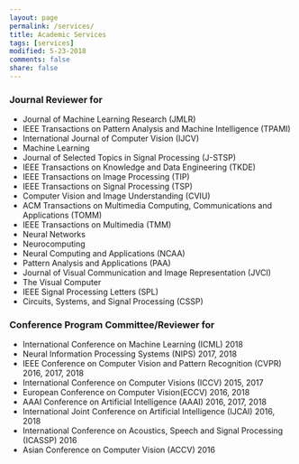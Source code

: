 ```yaml
---
layout: page
permalink: /services/
title: Academic Services
tags: [services]
modified: 5-23-2018
comments: false
share: false
---
```


### Journal Reviewer for

* Journal of Machine Learning Research (JMLR)
* IEEE Transactions on Pattern Analysis and Machine Intelligence (TPAMI)
* International Journal of Computer Vision (IJCV)
* Machine Learning
* Journal of Selected Topics in Signal Processing (J-STSP)
* IEEE Transactions on Knowledge and Data Engineering (TKDE)
* IEEE Transactions on Image Processing (TIP)
* IEEE Transactions on Signal Processing (TSP)
* Computer Vision and Image Understanding (CVIU)
* ACM Transactions on Multimedia Computing, Communications and Applications (TOMM)
* IEEE Transactions on Multimedia (TMM)
* Neural Networks
* Neurocomputing
* Neural Computing and Applications (NCAA)
* Pattern Analysis and Applications (PAA)
* Journal of Visual Communication and Image Representation (JVCI)
* The Visual Computer
* IEEE Signal Processing Letters (SPL)
* Circuits, Systems, and Signal Processing (CSSP)

### Conference Program Committee/Reviewer for

* International Conference on Machine Learning (ICML) 2018
* Neural Information Processing Systems (NIPS) 2017, 2018
* IEEE Conference on Computer Vision and Pattern Recognition (CVPR) 2016, 2017, 2018
* International Conference on Computer Visions (ICCV) 2015, 2017
* European Conference on Computer Vision(ECCV) 2016, 2018
* AAAI Conference on Artificial Intelligence (AAAI) 2016, 2017, 2018
* International Joint Conference on Artificial Intelligence (IJCAI) 2016, 2018
* International Conference on Acoustics, Speech and Signal Processing (ICASSP) 2016
* Asian Conference on Computer Vision (ACCV) 2016

